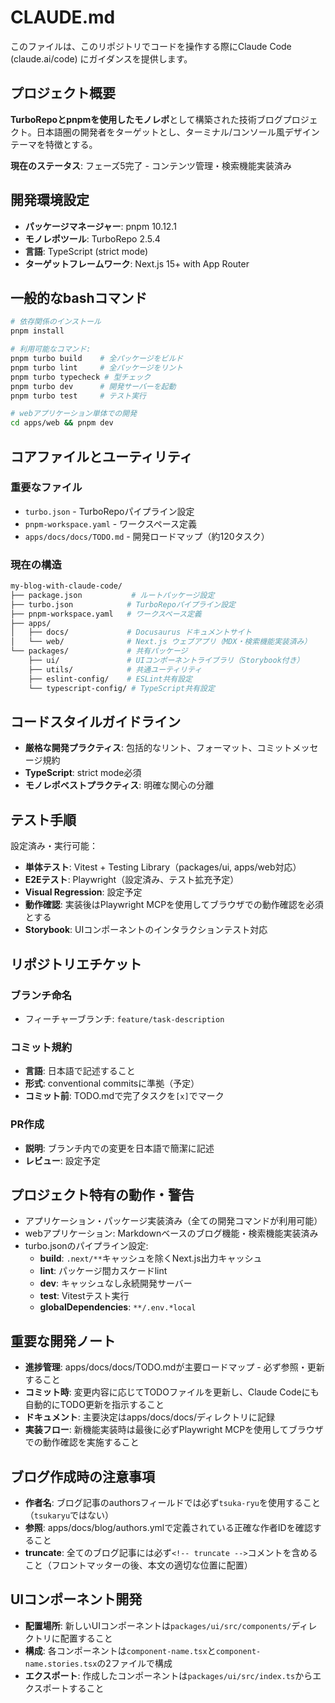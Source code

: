 # CLAUDE.md

このファイルは、このリポジトリでコードを操作する際にClaude Code (claude.ai/code) にガイダンスを提供します。

## プロジェクト概要

**TurboRepoとpnpmを使用したモノレポ**として構築された技術ブログプロジェクト。日本語圏の開発者をターゲットとし、ターミナル/コンソール風デザインテーマを特徴とする。

**現在のステータス**: フェーズ5完了 - コンテンツ管理・検索機能実装済み

## 開発環境設定

- **パッケージマネージャー**: pnpm 10.12.1
- **モノレポツール**: TurboRepo 2.5.4
- **言語**: TypeScript (strict mode)
- **ターゲットフレームワーク**: Next.js 15+ with App Router

## 一般的なbashコマンド

```bash
# 依存関係のインストール
pnpm install

# 利用可能なコマンド:
pnpm turbo build    # 全パッケージをビルド
pnpm turbo lint     # 全パッケージをリント
pnpm turbo typecheck # 型チェック
pnpm turbo dev      # 開発サーバーを起動
pnpm turbo test     # テスト実行

# webアプリケーション単体での開発
cd apps/web && pnpm dev
```

## コアファイルとユーティリティ

### 重要なファイル

- `turbo.json` - TurboRepoパイプライン設定
- `pnpm-workspace.yaml` - ワークスペース定義
- `apps/docs/docs/TODO.md` - 開発ロードマップ（約120タスク）

### 現在の構造

```bash
my-blog-with-claude-code/
├── package.json           # ルートパッケージ設定
├── turbo.json            # TurboRepoパイプライン設定
├── pnpm-workspace.yaml   # ワークスペース定義
├── apps/
│   ├── docs/             # Docusaurus ドキュメントサイト
│   └── web/              # Next.js ウェブアプリ（MDX・検索機能実装済み）
└── packages/             # 共有パッケージ
    ├── ui/               # UIコンポーネントライブラリ（Storybook付き）
    ├── utils/            # 共通ユーティリティ
    ├── eslint-config/    # ESLint共有設定
    └── typescript-config/ # TypeScript共有設定
```

## コードスタイルガイドライン

- **厳格な開発プラクティス**: 包括的なリント、フォーマット、コミットメッセージ規約
- **TypeScript**: strict mode必須
- **モノレポベストプラクティス**: 明確な関心の分離

## テスト手順

設定済み・実行可能：

- **単体テスト**: Vitest + Testing Library（packages/ui, apps/web対応）
- **E2Eテスト**: Playwright（設定済み、テスト拡充予定）
- **Visual Regression**: 設定予定
- **動作確認**: 実装後はPlaywright MCPを使用してブラウザでの動作確認を必須とする
- **Storybook**: UIコンポーネントのインタラクションテスト対応

## リポジトリエチケット

### ブランチ命名

- フィーチャーブランチ: `feature/task-description`

### コミット規約

- **言語**: 日本語で記述すること
- **形式**: conventional commitsに準拠（予定）
- **コミット前**: TODO.mdで完了タスクを`[x]`でマーク

### PR作成

- **説明**: ブランチ内での変更を日本語で簡潔に記述
- **レビュー**: 設定予定

## プロジェクト特有の動作・警告

- アプリケーション・パッケージ実装済み（全ての開発コマンドが利用可能）
- webアプリケーション: Markdownベースのブログ機能・検索機能実装済み
- turbo.jsonのパイプライン設定:
  - **build**: `.next/**`キャッシュを除くNext.js出力キャッシュ
  - **lint**: パッケージ間カスケードlint
  - **dev**: キャッシュなし永続開発サーバー
  - **test**: Vitestテスト実行
  - **globalDependencies**: `**/.env.*local`

## 重要な開発ノート

- **進捗管理**: apps/docs/docs/TODO.mdが主要ロードマップ - 必ず参照・更新すること
- **コミット時**: 変更内容に応じてTODOファイルを更新し、Claude Codeにも自動的にTODO更新を指示すること
- **ドキュメント**: 主要決定はapps/docs/docs/ディレクトリに記録
- **実装フロー**: 新機能実装時は最後に必ずPlaywright MCPを使用してブラウザでの動作確認を実施すること

## ブログ作成時の注意事項

- **作者名**: ブログ記事のauthorsフィールドでは必ず`tsuka-ryu`を使用すること（`tsukaryu`ではない）
- **参照**: apps/docs/blog/authors.ymlで定義されている正確な作者IDを確認すること
- **truncate**: 全てのブログ記事には必ず`<!-- truncate -->`コメントを含めること（フロントマッターの後、本文の適切な位置に配置）

## UIコンポーネント開発

- **配置場所**: 新しいUIコンポーネントは`packages/ui/src/components/`ディレクトリに配置すること
- **構成**: 各コンポーネントは`component-name.tsx`と`component-name.stories.tsx`の2ファイルで構成
- **エクスポート**: 作成したコンポーネントは`packages/ui/src/index.ts`からエクスポートすること
